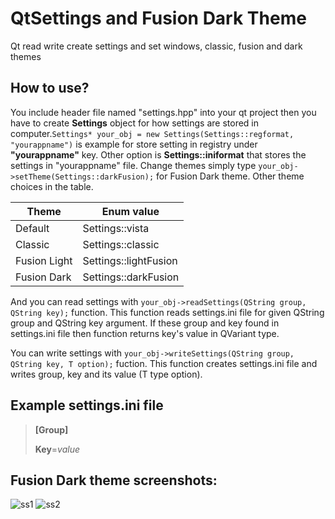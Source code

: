 # QtSettings and Fusion Dark Theme
Qt read write create settings and set windows, classic, fusion and dark themes

## How to use?
You include header file named "settings.hpp" into your qt project then you have to create **Settings** object for how settings are stored in computer.``Settings* your_obj = new Settings(Settings::regformat, "yourappname")`` is example for store setting in registry under **"yourappname"** key. Other option is **Settings::iniformat** that stores the settings in "yourappname" file. Change themes simply type ``your_obj->setTheme(Settings::darkFusion);`` for Fusion Dark theme. Other theme choices in the table.

| Theme | Enum value | 
|---|---|
| Default | Settings::vista |
| Classic | Settings::classic |
| Fusion Light | Settings::lightFusion |
| Fusion Dark | Settings::darkFusion |

And you can read settings with ``your_obj->readSettings(QString group, QString key);`` function. This function reads settings.ini file for given QString group and QString key argument. If these group and key found in settings.ini file then function returns key's value in QVariant type.

You can write settings with ``your_obj->writeSettings(QString group, QString key, T option);`` fuction. This function creates settings.ini file and writes group, key and its value (T type option). 

## Example settings.ini file 
>
> **[Group]**
>
> **Key**=*value*

## Fusion Dark theme screenshots:

![ss1](https://raw.githubusercontent.com/cheytacllc/QtSettingsandTheme/master/2018-09-14_192745.jpg)
![ss2](https://raw.githubusercontent.com/cheytacllc/QtSettingsandTheme/master/2018-09-14_192822.jpg)

